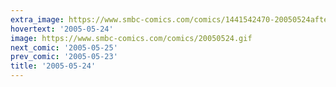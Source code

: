 ```yaml
---
extra_image: https://www.smbc-comics.com/comics/1441542470-20050524after.png
hovertext: '2005-05-24'
image: https://www.smbc-comics.com/comics/20050524.gif
next_comic: '2005-05-25'
prev_comic: '2005-05-23'
title: '2005-05-24'
---
```



